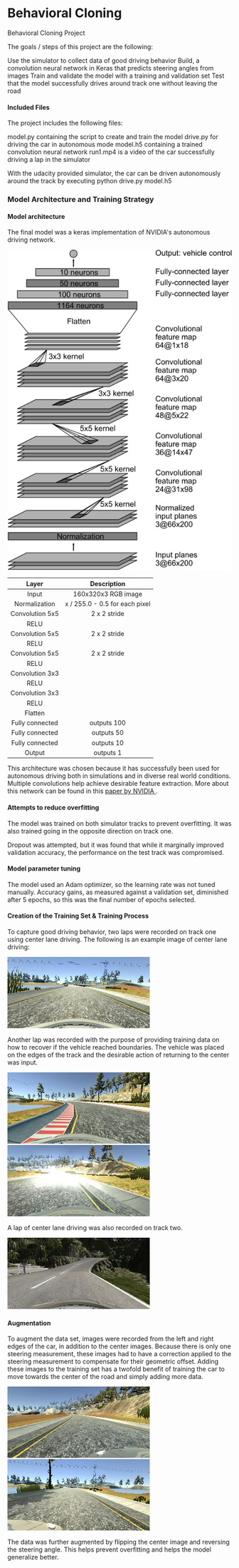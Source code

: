 # Behavioral Cloning

[//]: # (Image References)

[image1]: ./Images/center-driving.jpg  "Center Driving"
[image2]: ./Images/recovery-left.jpg "Recovery Left"
[image3]: ./Images/recovery-right.jpg  "Recovery Right"
[image4]: ./Images/camera-left.jpg "Camera Left"
[image5]: ./Images/camera-right.jpg  "Camera Right"
[image6]: ./Images/cnn-architecture.png  "Architecture"
[image7]: ./Images/center-driving-track2.jpg "Architecture"

Behavioral Cloning Project

The goals / steps of this project are the following:

Use the simulator to collect data of good driving behavior
Build, a convolution neural network in Keras that predicts steering angles from images
Train and validate the model with a training and validation set
Test that the model successfully drives around track one without leaving the road


#### Included Files

The project includes the following files:

model.py containing the script to create and train the model
drive.py for driving the car in autonomous mode
model.h5 containing a trained convolution neural network
run1.mp4 is a video of the car successfully driving a lap in the simulator

With the udacity provided simulator, the car can be driven autonomously around the track by executing
python drive.py model.h5

### Model Architecture and Training Strategy

#### Model architecture

The final model was a keras implementation of NVIDIA's autonomous driving network.

![alt text][image6] 

| Layer         		|     Description	        					| 
|:---------------------:|:---------------------------------------------:| 
| Input         		| 160x320x3 RGB image   					    | 
| Normalization    	    | x / 255.0 - 0.5 for each pixel 	            |
| Convolution 5x5    	| 2 x 2 stride                                  |
| RELU					|												|
| Convolution 5x5    	| 2 x 2 stride                                  |
| RELU					|												|
| Convolution 5x5    	| 2 x 2 stride                                  |
| RELU					|												|
| Convolution 3x3	    |                                               |   									
| RELU					|												|
| Convolution 3x3	    |                                               |   									
| RELU					|												|
| Flatten               |                                               |
| Fully connected		| outputs 100        						    |
| Fully connected		| outputs 50        						    |
| Fully connected		| outputs 10        						    |
| Output		        | outputs 1        						        |


This architecture was chosen because it has successfully been used for autonomous driving both in simulations and in diverse real world conditions. Multiple convolutions help achieve desirable feature extraction. More about this network can be found in this [paper by NVIDIA ](https://arxiv.org/pdf/1604.07316v1.pdf://).

#### Attempts to reduce overfitting

The model was trained on both simulator tracks to prevent overfitting. It was also trained going in the opposite direction on track one.

Dropout was attempted, but it was found that while it marginally improved validation accuracy, the performance on the test track was compromised. 

#### Model parameter tuning

The model used an Adam optimizer, so the learning rate was not tuned manually. Accuracy gains, as measured against a validation set, diminished after 5 epochs, so this was the final number of epochs selected.

#### Creation of the Training Set & Training Process

To capture good driving behavior, two laps were recorded on track one using center lane driving. The following is an example image of center lane driving:

![alt text][image1] 

Another lap was recorded with the purpose of providing training data on how to recover if the vehicle reached boundaries. The vehicle was placed on the edges of the track and the desirable action of returning to the center was input.

![alt text][image2] ![alt text][image3] 

A lap of center lane driving was also recorded on track two.

![alt text][image7] 

#### Augmentation
To augment the data set, images were recorded from the left and right edges of the car, in addition to the center images. Because there is only one steering measurement, these images had to have a correction applied to the steering measurement to compensate for their geometric offset. 
Adding these images to the training set has a twofold benefit of training the car to move towards the center of the road and simply adding more data.

![alt text][image4] ![alt text][image5] 

The data was further augmented by flipping the center image and reversing the steering angle. This helps prevent overfitting and helps the model generalize better.
